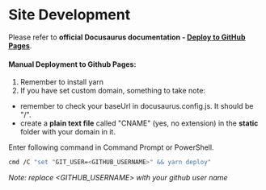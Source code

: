 # Site Development

Please refer to **official Docusaurus documentation - [Deploy to GitHub Pages](https://docusaurus.io/docs/deployment#deploying-to-github-pages)**.

#### Manual Deployment to Github Pages:
1. Remember to install yarn
2. If you have set custom domain, something to take note:  
- remember to check your baseUrl in docusaurus.config.js. It should be "/".
- create a **plain text file** called "CNAME" (yes, no extension) in the **static** folder with your domain in it.

Enter following command in Command Prompt or PowerShell.

```bash
cmd /C "set "GIT_USER=<GITHUB_USERNAME>" && yarn deploy"
```
_Note: replace <GITHUB_USERNAME> with your github user name_
